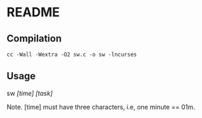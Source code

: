 README
======

Compilation
-----------

`cc -Wall -Wextra -O2 sw.c -o sw -lncurses`

Usage
-----

sw *[time]* *[task]*

Note. [time] must have three characters, i.e, one minute == 01m.
